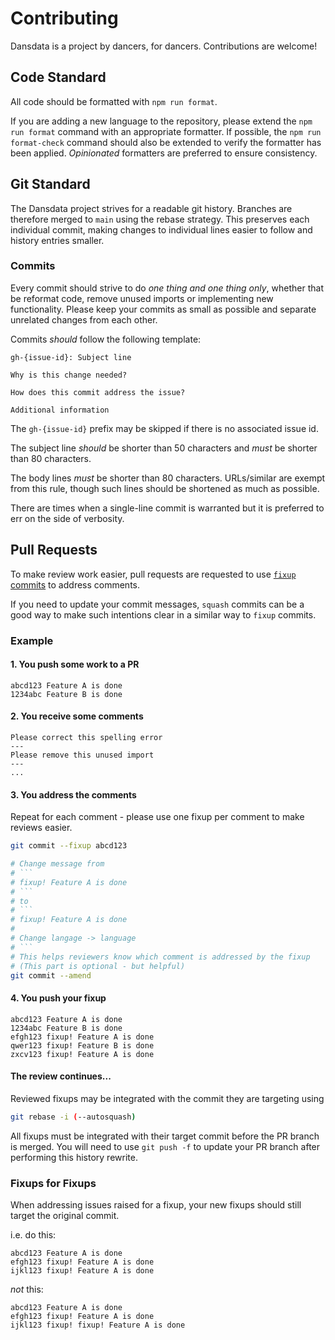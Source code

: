 # Contributing

Dansdata is a project by dancers, for dancers. Contributions are welcome!

## Code Standard

All code should be formatted with `npm run format`.

If you are adding a new language to the repository, please extend the `npm run format`
command with an appropriate formatter. If possible, the `npm run format-check` command
should also be extended to verify the formatter has been applied. _Opinionated_ formatters
are preferred to ensure consistency.

## Git Standard

The Dansdata project strives for a readable git history. Branches are therefore merged
to `main` using the rebase strategy. This preserves each individual commit, making changes
to individual lines easier to follow and history entries smaller.

### Commits

Every commit should strive to do _one thing and one thing only_, whether that be reformat
code, remove unused imports or implementing new functionality. Please keep your commits as
small as possible and separate unrelated changes from each other.

Commits _should_ follow the following template:

```
gh-{issue-id}: Subject line

Why is this change needed?

How does this commit address the issue?

Additional information
```

The `gh-{issue-id}` prefix may be skipped if there is no associated issue id.

The subject line _should_ be shorter than 50 characters and _must_ be shorter than
80 characters.

The body lines _must_ be shorter than 80 characters. URLs/similar are exempt from this
rule, though such lines should be shortened as much as possible.

There are times when a single-line commit is warranted but it is preferred to err on the
side of verbosity.

## Pull Requests

To make review work easier, pull requests are requested to use [`fixup` commits](https://fle.github.io/git-tip-keep-your-branch-clean-with-fixup-and-autosquash.html) to
address comments.

If you need to update your commit messages, `squash` commits can be a good way to make such
intentions clear in a similar way to `fixup` commits.

### Example

#### 1. You push some work to a PR

```
abcd123 Feature A is done
1234abc Feature B is done
```

#### 2. You receive some comments

```
Please correct this spelling error
---
Please remove this unused import
---
...
```

#### 3. You address the comments

Repeat for each comment - please use one fixup per comment to make reviews easier.

````bash
git commit --fixup abcd123

# Change message from
# ```
# fixup! Feature A is done
# ```
# to
# ```
# fixup! Feature A is done
#
# Change langage -> language
# ```
# This helps reviewers know which comment is addressed by the fixup
# (This part is optional - but helpful)
git commit --amend
````

#### 4. You push your fixup

```
abcd123 Feature A is done
1234abc Feature B is done
efgh123 fixup! Feature A is done
qwer123 fixup! Feature B is done
zxcv123 fixup! Feature A is done
```

#### The review continues...

Reviewed fixups may be integrated with the commit they are targeting using

```bash
git rebase -i (--autosquash)
```

All fixups must be integrated with their target commit before the PR branch is merged. You
will need to use `git push -f` to update your PR branch after performing this history
rewrite.

### Fixups for Fixups

When addressing issues raised for a fixup, your new fixups should still target the original
commit.

i.e. do this:

```
abcd123 Feature A is done
efgh123 fixup! Feature A is done
ijkl123 fixup! Feature A is done
```

_not_ this:

```
abcd123 Feature A is done
efgh123 fixup! Feature A is done
ijkl123 fixup! fixup! Feature A is done
```

